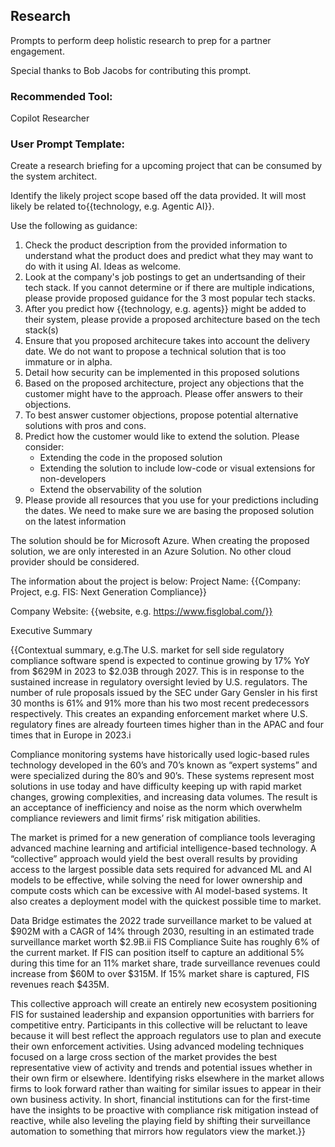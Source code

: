 ## Research 
Prompts to perform deep holistic research to prep for a partner engagement.

Special thanks to Bob Jacobs for contributing this prompt.

### Recommended Tool:
Copilot Researcher

### User Prompt Template:
Create a research briefing for a upcoming project that can be consumed by the system architect.

Identify the likely project scope based off the data provided.  It will most likely be related to{{technology, e.g. Agentic AI}}.

Use the following as guidance:
1.  Check the product description from the provided information to understand what the product does and predict what they may want to do with it using AI.  Ideas as welcome.
2.  Look at the company's job postings to get an undertsanding of their tech stack.  If you cannot determine or if there are multiple indications, please provide proposed guidance for the 3 most popular tech stacks.
3.  After you predict how {{technology, e.g. agents}} might be added to their system, please provide a proposed architecture based on the tech stack(s)
4.  Ensure that you proposed architecure takes into account the delivery date.  We do not want to propose a technical solution that is too immature or in alpha.
5.  Detail how security can be implemented in this proposed solutions
6.  Based on the proposed architecture, project any objections that the customer might have to the approach.  Please offer answers to their objections.
7.  To best answer customer objections, propose potential alternative solutions with pros and cons.
8.  Predict how the customer would like to extend the solution.  Please consider:
      - Extending the code in the proposed solution
      - Extending the solution to include low-code or visual extensions for non-developers
      - Extend the observability of the solution
9.  Please provide all resources that you use for your predictions including the dates.  We need to make sure we are basing the proposed solution on the latest information

The solution should be for Microsoft Azure.  When creating the proposed solution, we are only interested in an Azure Solution.  No other cloud provider should be considered.

The information about the project is below:
Project Name: {{Company: Project, e.g. FIS: Next Generation Compliance}}

Company Website: {{website, e.g. https://www.fisglobal.com/}}

Executive Summary

{{Contextual summary, e.g.The U.S. market for sell side regulatory compliance software spend is expected to continue growing by 17% YoY from $629M in 2023 to $2.03B through 2027. This is in response to the sustained increase in regulatory oversight levied by U.S. regulators. The number of rule proposals issued by the SEC under Gary Gensler in his first 30 months is 61% and 91% more than his two most recent predecessors respectively. This creates an expanding enforcement market where U.S. regulatory fines are already fourteen times higher than in the APAC and four times that in Europe in 2023.i

Compliance monitoring systems have historically used logic-based rules technology developed in the 60’s and 70’s known as “expert systems” and were specialized during the 80’s and 90’s. These systems represent most solutions in use today and have difficulty keeping up with rapid market changes, growing complexities, and increasing data volumes. The result is an acceptance of inefficiency and noise as the norm which overwhelm compliance reviewers and limit firms’ risk mitigation abilities.

The market is primed for a new generation of compliance tools leveraging advanced machine learning and artificial intelligence-based technology. A “collective” approach would yield the best overall results by providing access to the largest possible data sets required for advanced ML and AI models to be effective, while solving the need for lower ownership and compute costs which can be excessive with AI model-based systems. It also creates a deployment model with the quickest possible time to market.

Data Bridge estimates the 2022 trade surveillance market to be valued at $902M with a CAGR of 14% through 2030, resulting in an estimated trade surveillance market worth $2.9B.ii FIS Compliance Suite has roughly 6% of the current market. If FIS can position itself to capture an additional 5% during this time for an 11% market share, trade surveillance revenues could increase from $60M to over $315M. If 15% market share is captured, FIS revenues reach $435M.

This collective approach will create an entirely new ecosystem positioning FIS for sustained leadership and expansion opportunities with barriers for competitive entry. Participants in this collective will be reluctant to leave because it will best reflect the approach regulators use to plan and execute their own enforcement activities. Using advanced modeling techniques focused on a large cross section of the market provides the best representative view of activity and trends and potential issues whether in their own firm or elsewhere. Identifying risks elsewhere in the market allows firms to look forward rather than waiting for similar issues to appear in their own business activity. In short, financial institutions can for the first-time have the insights to be proactive with compliance risk mitigation instead of reactive, while also leveling the playing field by shifting their surveillance automation to something that mirrors how regulators view the market.}}
